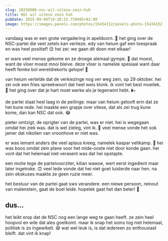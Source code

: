 ```yaml
---
slug: 20250906-nsc-wil-vitese-zein-huh
title: NSC wil vitese zein huh
pubDate: 2025-09-06T19:28:52.739485+02:00
image: https://images.pexels.com/photos/15434152/pexels-photo-15434152.jpeg
---
```

vandaag was er een grote vergadering in apeldoorn. 🏢 het ging over de NSC-partei die veel zetels kan verlieze. edy van heium gaf een toespraak en was heel positief! 😊 hei zei: we gaan dit doen met elkaar! 

er ware veel mense gekome en ze droege alemaal gympe. 👟 dat moest, want de vloer moest mooi bleive. deze vloer is namelek spesiaal want daar heeft femke bol wereldrekorts gelope! 🏃

van heium vertelde dat de verkiezinge nog ver weg zein, op 29 oktober. hei zei ook een fries spreekwoort dat heel weis klonk. ik vont het best moeilek. 🤔 het ging over dat je hart moet werke als je tegenwint hebt. 🌬

de partei staat heel laag in de peilinge. maar van heium gelooft erin dat ze het kune rede. hei maakte een grapje over vitese, dat als zei trug kune kome, dan kan NSC dat ook. 😂

pieter omtzigt, de oprigter van de partei, was er niet. hei is wegegaan omdat hei ziek was. dat is wel zieleg, vint ik. 🤒 veel mense vonde het ook jamer dat nikolien van vroonhove er niet was.

er was iemant anders die veel aplaus kreeg, namelek kaspar veltkamp. 👏 hei was boos omdat zein plane voor het mide-ooste niet door konde gaan. hei vont dat het helemaal niet verasent was dat hei opstapte.

een motie tege de parteivoorziter, kilian wawoe, wert eerst ingedient maar later ingetroke. 🙃 veel lede vonde dat hei niet goet luisterde naar hen. na zein ekskuses maakte ze geen ruzie meer. 

het bestuur van de partei gaat sws verandere. een niewe persoon, reinout van malenstein, gaat de boel leide. hopelek gaat het dan beter! 🤞

## dus...
het leikt erop dat de NSC nog een lange weg te gaan heeft. ze zein heel hoopvol en wile dat ales goetkomt. maar ik snap het soms tog niet helemaal, politiek is zo ingewikelt. 😅 wat wel leuk is, is dat iedereen zo enthousiast bleift. dat vint ik knap!
